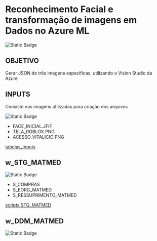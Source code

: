 # Reconhecimento Facial e transformação de imagens em Dados no Azure ML

![Static Badge](https://img.shields.io/badge/-DESAFIO_DE_PROJETO-blue)


## OBJETIVO

Gerar JSON de três imagens especificas, utilizando o Vision Studio da Azure

## INPUTS

Consiste nas imagens utilizadas para criação dos arquivos 

![Static Badge](https://img.shields.io/badge/IMAGENS-8A2BE2)

- FACE_INICIAL.JFIF
- TELA_ROBLOX.PNG
- ACESSO_VITALICIO.PNG

[tabelas_inputs]([(https://github.com/nanninha/reconhecimento_imagem/tree/main/inputs))

## w_STG_MATMED

![Static Badge](https://img.shields.io/badge/TABELAS%20STG-8A2BE2)

-   S_COMPRAS
-   S_EORG_MATMED
-   S_RESSUPRIMENTO_MATMED

[scripts STG_MATMED](https://gitlab.pbh.gov.br/projetos-astis/data-mart/dm-matmed/-/tree/main/script_tabelas/STG?ref_type=heads)

## w_DDM_MATMED

![Static Badge](https://img.shields.io/badge/TABELAS%20DDM-8A2BE2)

